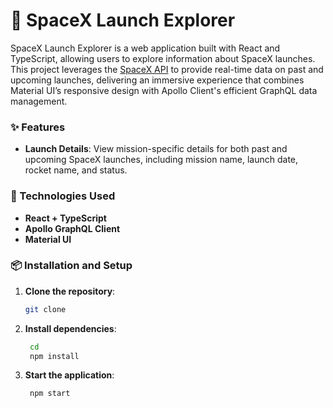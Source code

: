 # 🚀 SpaceX Launch Explorer

SpaceX Launch Explorer is a web application built with React and TypeScript, allowing users to explore information about SpaceX launches. This project leverages the [SpaceX API](https://studio.apollographql.com/public/SpaceX-pxxbxen) to provide real-time data on past and upcoming launches, delivering an immersive experience that combines Material UI’s responsive design with Apollo Client's efficient GraphQL data management.

### ✨ Features

- **Launch Details**: View mission-specific details for both past and upcoming SpaceX launches, including mission name, launch date, rocket name, and status.

### 🔧 Technologies Used

- **React + TypeScript**
- **Apollo GraphQL Client**
- **Material UI**

### 📦 Installation and Setup

1. **Clone the repository**:
   ```bash
   git clone
   ```
2. **Install dependencies**:
   ```bash
    cd
    npm install
   ```
3. **Start the application**:
   ```bash
    npm start
   ```
